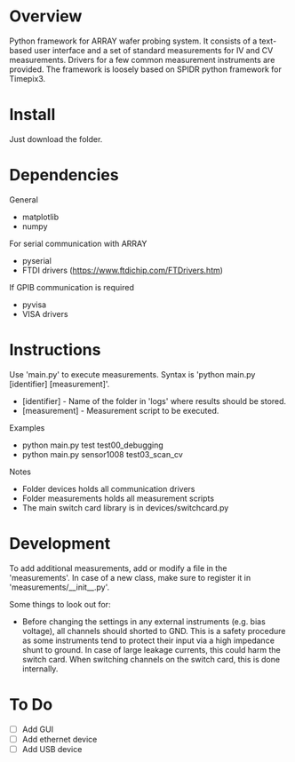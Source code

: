 # Overview
Python framework for ARRAY wafer probing system. It consists of a text-based 
user interface and a set of standard measurements for IV and CV measurements.
Drivers for a few common measurement instruments are provided. 
The framework is loosely based on SPIDR python framework for Timepix3.


# Install
Just download the folder.


# Dependencies
General
* matplotlib
* numpy

For serial communication with ARRAY
* pyserial
* FTDI drivers (https://www.ftdichip.com/FTDrivers.htm)

If GPIB communication is required
* pyvisa
* VISA drivers


# Instructions
Use 'main.py' to execute measurements. Syntax is 'python main.py [identifier] [measurement]'.

* [identifier] - Name of the folder in 'logs' where results should be stored.
* [measurement] - Measurement script to be executed.

Examples

* python main.py test test00_debugging
* python main.py sensor1008 test03_scan_cv


Notes

* Folder devices holds all communication drivers
* Folder measurements holds all measurement scripts
* The main switch card library is in devices/switchcard.py


# Development

To add additional measurements, add or modify a file in the 'measurements'.
In case of a new class, make sure to register it in 'measurements/\_\_init__.py'.

Some things to look out for:
* Before changing the settings in any external instruments (e.g. bias voltage), all channels should shorted to GND. This is a safety procedure as some instruments tend to protect their input via a high impedance shunt to ground. In case of large leakage currents, this could harm the switch card. When switching channels on the switch card, this is done internally. 


# To Do

- [ ] Add GUI
- [ ] Add ethernet device
- [ ] Add USB device
